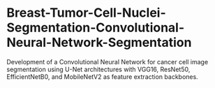 # Breast-Tumor-Cell-Nuclei-Segmentation-Convolutional-Neural-Network-Segmentation
Development of a Convolutional Neural Network for cancer cell image segmentation using U-Net architectures with VGG16, ResNet50, EfficientNetB0, and MobileNetV2 as feature extraction backbones.
